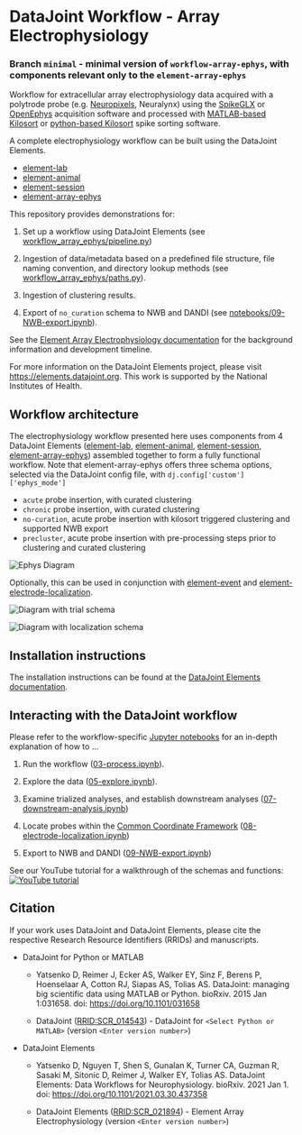 # DataJoint Workflow - Array Electrophysiology

### Branch `minimal` - minimal version of `workflow-array-ephys`, with components relevant only to the `element-array-ephys`

Workflow for extracellular array electrophysiology data acquired with a polytrode probe
(e.g. [Neuropixels](https://www.neuropixels.org), Neuralynx) using the
[SpikeGLX](https://github.com/billkarsh/SpikeGLX) or
[OpenEphys](https://open-ephys.org/gui) acquisition software and processed with
[MATLAB-based Kilosort](https://github.com/MouseLand/Kilosort) or [python-based
Kilosort](https://github.com/MouseLand/pykilosort) spike sorting software.

A complete electrophysiology workflow can be built using the DataJoint Elements.

+ [element-lab](https://github.com/datajoint/element-lab)
+ [element-animal](https://github.com/datajoint/element-animal)
+ [element-session](https://github.com/datajoint/element-session)
+ [element-array-ephys](https://github.com/datajoint/element-array-ephys)

This repository provides demonstrations for:

1. Set up a workflow using DataJoint Elements (see
   [workflow_array_ephys/pipeline.py](workflow_array_ephys/pipeline.py))

2. Ingestion of data/metadata based on a predefined file structure, file naming
   convention, and directory lookup methods (see
   [workflow_array_ephys/paths.py](workflow_array_ephys/paths.py)).

3. Ingestion of clustering results.

4. Export of `no_curation` schema to NWB and DANDI (see
   [notebooks/09-NWB-export.ipynb](notebooks/09-NWB-export.ipynb)).

See the [Element Array Electrophysiology documentation](https://elements.datajoint.org/description/array_ephys/)
for the background information and development timeline.

For more information on the DataJoint Elements project, please visit
<https://elements.datajoint.org>. This work is supported by the National Institutes of
Health.

## Workflow architecture

The electrophysiology workflow presented here uses components from 4 DataJoint Elements
([element-lab](https://github.com/datajoint/element-lab),
[element-animal](https://github.com/datajoint/element-animal),
[element-session](https://github.com/datajoint/element-session),
[element-array-ephys](https://github.com/datajoint/element-array-ephys)) assembled
together to form a fully functional workflow. Note that element-array-ephys offers three
schema options, selected via the DataJoint config file, with
`dj.config['custom']['ephys_mode']`

+ `acute` probe insertion, with curated clustering
+ `chronic` probe insertion, with curated clustering
+ `no-curation`, acute probe insertion with kilosort triggered clustering and supported
  NWB export
+ `precluster`, acute probe insertion with pre-processing steps prior to clustering and
  curated clustering

![Ephys Diagram](https://raw.githubusercontent.com/datajoint/workflow-array-ephys/main/images/attached_array_ephys_element.svg)

Optionally, this can be used in conjunction with
[element-event](https://github.com/datajoint/element-event)
and [element-electrode-localization](https://github.com/datajoint/element-electrode-localization/).

![Diagram with trial schema](https://raw.githubusercontent.com/datajoint/workflow-array-ephys/main/images/attached_trial_analysis.svg)

![Diagram with localization schema](https://raw.githubusercontent.com/datajoint/workflow-array-ephys/main/images/attached_electrode_localization.svg)

## Installation instructions

The installation instructions can be found at the
[DataJoint Elements documentation](https://elements.datajoint.org/usage/install/).

## Interacting with the DataJoint workflow

Please refer to the workflow-specific
[Jupyter notebooks](/notebooks)
for an in-depth explanation of how to ...

1. Run the workflow ([03-process.ipynb](notebooks/03-process.ipynb)).

2. Explore the data ([05-explore.ipynb](notebooks/05-explore.ipynb)).

3. Examine trialized analyses, and establish downstream analyses
   ([07-downstream-analysis.ipynb](notebooks/07-downstream-analysis.ipynb))

4. Locate probes within the
   [Common Coordinate Framework](https://www.sciencedirect.com/science/article/pii/S0092867420304025)
   ([08-electrode-localization.ipynb](notebooks/08-electrode-localization.ipynb))

5. Export to NWB and DANDI ([09-NWB-export.ipynb](notebooks/09-NWB-export.ipynb))

See our YouTube tutorial for a walkthrough of the schemas and functions:
  [![YouTube tutorial](https://img.youtube.com/vi/KQlGYOBq7ow/0.jpg)](https://www.youtube.com/watch?v=KQlGYOBq7ow)

## Citation

If your work uses DataJoint and DataJoint Elements, please cite the respective Research
Resource Identifiers (RRIDs) and manuscripts.

+ DataJoint for Python or MATLAB
  + Yatsenko D, Reimer J, Ecker AS, Walker EY, Sinz F, Berens P, Hoenselaar A, Cotton
    RJ, Siapas AS, Tolias AS. DataJoint: managing big scientific data using MATLAB or
    Python. bioRxiv. 2015 Jan 1:031658. doi: <https://doi.org/10.1101/031658>

  + DataJoint ([RRID:SCR_014543](https://scicrunch.org/resolver/SCR_014543)) - DataJoint
    for `<Select Python or MATLAB>` (version `<Enter version number>`)

+ DataJoint Elements
  + Yatsenko D, Nguyen T, Shen S, Gunalan K, Turner CA, Guzman R, Sasaki M, Sitonic D,
    Reimer J, Walker EY, Tolias AS. DataJoint Elements: Data Workflows for
    Neurophysiology. bioRxiv. 2021 Jan 1. doi:
    <https://doi.org/10.1101/2021.03.30.437358>

  + DataJoint Elements ([RRID:SCR_021894](https://scicrunch.org/resolver/SCR_021894)) -
    Element Array Electrophysiology (version `<Enter version number>`)
